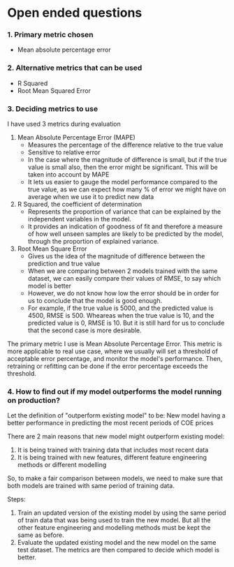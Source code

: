 # Open ended questions

### 1. Primary metric chosen

- Mean absolute percentage error

### 2. Alternative metrics that can be used

- R Squared
- Root Mean Squared Error

### 3. Deciding metrics to use

I have used 3 metrics during evaluation <br>

1. Mean Absolute Percentage Error (MAPE)
   - Measures the percentage of the difference relative to the true value
   - Sensitive to relative error
   - In the case where the magnitude of difference is small, but if the true value is small also, then the error might be significant. This will be taken into account by MAPE
   - It lets us easier to gauge the model performance compared to the true value, as we can expect how many % of error we might have on average when we use it to predict new data
2. R Squared, the coefficient of determination
   - Represents the proportion of variance that can be explained by the independent variables in the model.
   - It provides an indication of goodness of fit and therefore a measure of how well unseen samples are likely to be predicted by the model, through the proportion of explained variance.
3. Root Mean Square Error
   - Gives us the idea of the magnitude of difference between the prediction and true value
   - When we are comparing between 2 models trained with the same dataset, we can easily compare their values of RMSE, to say which model is better
   - However, we do not know how low the error should be in order for us to conclude that the model is good enough.
   - For example, if the true value is 5000, and the predicted value is 4500, RMSE is 500. Wheareas when the true value is 10, and the predicted value is 0, RMSE is 10. But it is still hard for us to conclude that the second case is more desirable.

The primary metric I use is Mean Absolute Percentage Error. This metric is more applicable to real use case, where we usually will set a threshold of acceptable error percentage, and monitor the model's performance. Then, retraining or refitting can be done if the error percentage exceeds the threshold.

### 4. How to find out if my model outperforms the model running on production?

Let the definition of "outperform existing model" to be: New model having a better performance in predicting the most recent periods of COE prices

There are 2 main reasons that new model might outperform existing model:

1. It is being trained with training data that includes most recent data
2. It is being trained with new features, different feature engineering methods or different modelling

So, to make a fair comparison between models, we need to make sure that both models are trained with same period of training data.

Steps:

1. Train an updated version of the existing model by using the same period of train data that was being used to train the new model. But all the other feature engineering and modelling methods must be kept the same as before.
2. Evaluate the updated existing model and the new model on the same test dataset. The metrics are then compared to decide which model is better.
